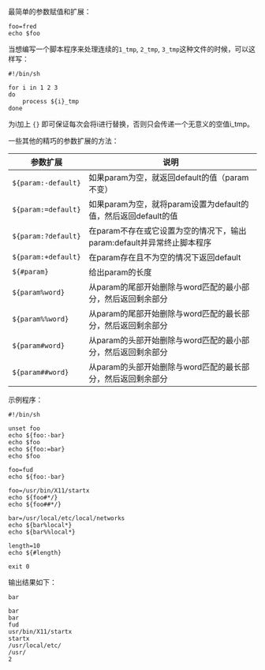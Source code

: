 最简单的参数赋值和扩展：

	foo=fred
	echo $foo

当想编写一个脚本程序来处理连续的`1_tmp`, `2_tmp`, `3_tmp`这种文件的时候，可以这样写：

	#!/bin/sh

	for i in 1 2 3
	do
		process ${i}_tmp
	done

为i加上 `{}` 即可保证每次会将i进行替换，否则只会传递一个无意义的空值i_tmp。

一些其他的精巧的参数扩展的方法：

| 参数扩展             |	说明
|---------------------|----------------------------------------------------------------------
| `${param:-default}` |	如果param为空，就返回default的值（param不变）
| `${param:=default}` |	如果param为空，就将param设置为default的值，然后返回default的值
| `${param:?default}` |	在param不存在或它设置为空的情况下，输出param:default并异常终止脚本程序
| `${param:+default}` |	在param存在且不为空的情况下返回default
| `${#param}`         |	给出param的长度
| `${param%word}`     |	从param的尾部开始删除与word匹配的最小部分，然后返回剩余部分
| `${param%%word}`    |	从param的尾部开始删除与word匹配的最长部分，然后返回剩余部分
| `${param#word}`     |	从param的头部开始删除与word匹配的最小部分，然后返回剩余部分
| `${param##word}`    |	从param的头部开始删除与word匹配的最长部分，然后返回剩余部分

示例程序：

	#!/bin/sh

	unset foo
	echo ${foo:-bar}
	echo $foo
	echo ${foo:=bar}
	echo $foo

	foo=fud
	echo ${foo:-bar}

	foo=/usr/bin/X11/startx
	echo ${foo#*/}
	echo ${foo##*/}

	bar=/usr/local/etc/local/networks
	echo ${bar%local*}
	echo ${bar%%local*}

	length=10
	echo ${#length}

	exit 0

输出结果如下：

	bar

	bar
	bar
	fud
	usr/bin/X11/startx
	startx
	/usr/local/etc/
	/usr/
	2
